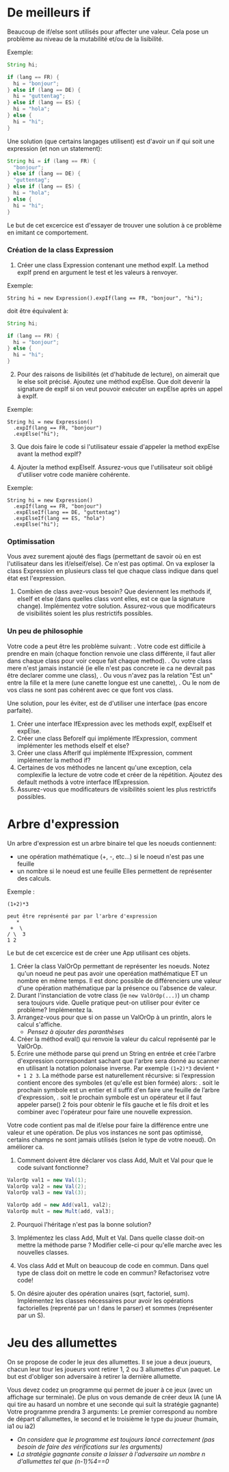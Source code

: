 # De meilleurs if

Beaucoup de if/else sont utilisés pour affecter une valeur.
Cela pose un problème au niveau de la mutabilité et/ou de la lisibilité.

Exemple:
```java
String hi;

if (lang == FR) {
  hi = "bonjour";
} else if (lang == DE) {
  hi = "guttentag";
} else if (lang == ES) {
  hi = "hola";
} else {
  hi = "hi";
}
```

Une solution (que certains langages utilisent) est d'avoir un if qui soit une expression (et non un statement):
```java
String hi = if (lang == FR) {
  "bonjour";
} else if (lang == DE) {
  "guttentag";
} else if (lang == ES) {
  hi = "hola";
} else {
  hi = "hi";
}
```

Le but de cet excercice est d'essayer de trouver une solution à ce problème en imitant ce comportement.

### Création de la class Expression
1. Créer une class Expression contenant une method expIf. 
La method expIf prend en argument le test et les valeurs à renvoyer.

Exemple:
```
String hi = new Expression().expIf(lang == FR, "bonjour", "hi");
```

doit être équivalent à:
```java
String hi;

if (lang == FR) {
  hi = "bonjour";
} else {
  hi = "hi";
}
```

2. Pour des raisons de lisibilités (et d'habitude de lecture), on aimerait que le else soit précisé.
Ajoutez une méthod expElse. Que doit devenir la signature de expIf si on veut pouvoir exécuter un expElse après un appel à expIf.

Exemple:
```
String hi = new Expression()
  .expIf(lang == FR, "bonjour")
  .expElse("hi");
```

3. Que dois faire le code si l'utilisateur essaie d'appeler la method expElse avant la method expIf?

4. Ajouter la method expElseIf. Assurez-vous que l'utilisateur soit obligé d'utiliser votre code manière cohérente.

Exemple:
```
String hi = new Expression()
  .expIf(lang == FR, "bonjour")
  .expElseIf(lang == DE, "guttentag")
  .expElseIf(lang == ES, "hola")
  .expElse("hi");
```

### Optimissation
Vous avez surement ajouté des flags (permettant de savoir où en est l'utilisateur dans les if/elseif/else).
Ce n'est pas optimal. 
On va exploser la class Expression en plusieurs class tel que chaque class indique dans quel état est l'expression.

1. Combien de class avez-vous besoin? Que deviennent les methods if, elseIf et else (dans quelles class vont elles, est ce que la signature change). Implémentez votre solution. Assurez-vous que modificateurs de visibilités soient les plus restrictifs possibles.

### Un peu de philosophie

Votre code a peut être les problème suivant:
. Votre code est difficile à prendre en main 
(chaque fonction renvoie une class différente, il faut aller dans chaque class pour voir ceque fait chaque method).
. Ou votre class mere n'est jamais instancié (ie elle n'est pas concrete ie ca ne devrait pas être declarer comme une class),
. Ou vous n'avez pas la relation "Est un" entre la fille et la mere (une canette longue est une canette),
. Ou le nom de vos class ne sont pas cohérent avec ce que font vos class.

Une solution, pour les éviter, est de d'utiliser une interface (pas encore parfaite).

1. Créer une interface IfExpression avec les methods expIf, expElseIf et expElse.
2. Créer une class BeforeIf qui implémente IfExpression, comment implémenter les methods elseIf et else?
3. Créer une class AfterIf qui implémente IfExpression, comment implémenter la method if?
4. Certaines de vos méthodes ne lancent qu'une exception, cela complexifie la lecture de votre code et créer de la répétition.
Ajoutez des default methods à votre interface IfExpression.
5. Assurez-vous que modificateurs de visibilités soient les plus restrictifs possibles.

# Arbre d'expression

Un arbre d'expression est un arbre binaire tel que les noeuds contiennent:
- une opération mathématique (+, -, etc...) si le noeud n'est pas une feuille 
- un nombre si le noeud est une feuille
Elles permettent de représenter des calculs.

Exemple :
```
(1+2)*3

peut être représenté par par l'arbre d'expression
   *
 +  \
/ \  3
1 2  
```

Le but de cet excercice est de créer une App utilisant ces objets.

1. Créer la class ValOrOp permettant de représenter les noeuds.
Notez qu'un noeud ne peut pas avoir une operéation mathématique ET un nombre en même temps. 
Il est donc possible de différenciers une valeur d'une opération mathématique par la présence ou l'absence de valeur.
2. Durant l'instanciation de votre class (ie `new ValOrOp(...)`) un champ sera toujours vide. 
Quelle pratique peut-on utiliser pour éviter ce problème? Implémentez la.
3. Arrangez-vous pour que si on passe un ValOrOp à un println, alors le calcul s'affiche.
   - *Pensez à ajouter des paranthèses*
4. Créer la méthod eval() qui renvoie la valeur du calcul représenté par le ValOrOp.
5. Écrire une méthode parse qui prend un String en entrée et crée l'arbre d'expression correspondant sachant que l'arbre sera donné au scanner en utilisant la notation polonaise inverse. Par exemple `(1+2)*3` devient `* + 1 2 3`.
La méthode parse est naturellement récursive: si l’expression contient encore des symboles (et qu'elle est bien formée) alors:
. soit le prochain symbole est un entier et il suffit d'en faire une feuille de l’arbre d'expression,
. soit le prochain symbole est un opérateur et il faut appeler parse() 2 fois pour obtenir le fils gauche et le fils droit et les combiner avec l'opérateur pour faire une nouvelle expression.

Votre code contient pas mal de if/else pour faire la différence entre une valeur et une opération.
De plus vos instances ne sont pas optimissé, certains champs ne sont jamais utilisés (selon le type de votre noeud).
On améliorer ca.

1. Comment doivent être déclarer vos class Add, Mult et Val pour que le code suivant fonctionne?
```java
ValorOp val1 = new Val(1);
ValorOp val2 = new Val(2);
ValorOp val3 = new Val(3);

ValorOp add = new Add(val1, val2);
ValorOp mult = new Mult(add, val3);
```
2. Pourquoi l'héritage n'est pas la bonne solution?
3. Implémentez les class Add, Mult et Val. Dans quelle classe doit-on mettre la méthode parse ? Modifier celle-ci pour qu'elle marche avec les nouvelles classes.


1. Vos class Add et Mult on beaucoup de code en commun. Dans quel type de class doit on mettre le code en commun? Refactorisez votre code!
2. On désire ajouter des opération unaires (sqrt, factoriel, sum). Implémentez les classes nécessaires pour avoir les opérations factorielles (reprenté par un ! dans le parser) et sommes (représenter par un S). 


# Jeu des allumettes

On se propose de coder le jeux des allumettes. 
Il se joue a deux joueurs, 
chacun leur tour les joueurs vont retirer 1, 2 ou 3 allumettes d'un paquet.
Le but est d'obliger son adversaire à retirer la dernière allumette.

Vous devez codez un programme qui permet de jouer à ce jeux (avec un affichage sur terminale).
De plus on vous demande de créer deux IA (une IA qui tire au hasard un nombre et une seconde qui suit la stratégie gagnante)
Votre programme prendra 3 arguments:
Le premier correspond au nombre de départ d'allumettes, 
le second et le troisième le type du joueur (humain, ia1 ou ia2)

- *On considere que le programme est toujours lancé correctement (pas besoin de faire des vérifications sur les arguments)*
- *La stratégie gagnante consite a laisser à l'adversaire un nombre n d'allumettes tel que (n-1)%4==0* 
